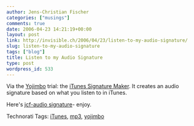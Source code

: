 ```yaml
---
author: Jens-Christian Fischer
categories: ["musings"]
comments: true
date: 2006-04-23 14:21:19+00:00
layout: post
link: http://invisible.ch/2006/04/23/listen-to-my-audio-signature/
slug: listen-to-my-audio-signature
tags: ["blog"]
title: Listen to my Audio Signature
type: post
wordpress_id: 533
---
```


Via the [Yojimbo][1] trial: the [iTunes Signature Maker][2]. It creates an audio signature based on what you listen to in iTunes.

Here's [jcf-audio signature](/wp-content/uploads/2006/04/jcf-audio-signature.mp3)- enjoy.

[1]: http://www.barebones.com/products/yojimbo/index.shtml
[2]: http://www.jasonfreeman.net/itsm/
[3]: /files/jcf-audio-signature.mp3



Technorati Tags: [iTunes](http://www.technorati.com/tag/iTunes), [mp3](http://www.technorati.com/tag/mp3), [yojimbo](http://www.technorati.com/tag/yojimbo)



